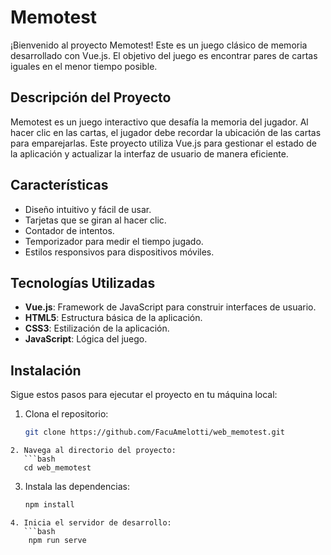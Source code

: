 # Memotest

¡Bienvenido al proyecto Memotest! Este es un juego clásico de memoria desarrollado con Vue.js. El objetivo del juego es encontrar pares de cartas iguales en el menor tiempo posible.

## Descripción del Proyecto

Memotest es un juego interactivo que desafía la memoria del jugador. Al hacer clic en las cartas, el jugador debe recordar la ubicación de las cartas para emparejarlas. Este proyecto utiliza Vue.js para gestionar el estado de la aplicación y actualizar la interfaz de usuario de manera eficiente.

## Características

- Diseño intuitivo y fácil de usar.
- Tarjetas que se giran al hacer clic.
- Contador de intentos.
- Temporizador para medir el tiempo jugado.
- Estilos responsivos para dispositivos móviles.

## Tecnologías Utilizadas

- **Vue.js**: Framework de JavaScript para construir interfaces de usuario.
- **HTML5**: Estructura básica de la aplicación.
- **CSS3**: Estilización de la aplicación.
- **JavaScript**: Lógica del juego.

## Instalación

Sigue estos pasos para ejecutar el proyecto en tu máquina local:

1. Clona el repositorio:
   ```bash
   git clone https://github.com/FacuAmelotti/web_memotest.git
```
2. Navega al directorio del proyecto:
   ```bash
   cd web_memotest
```
3. Instala las dependencias:
   ```bash
   npm install
```
4. Inicia el servidor de desarrollo:
   ```bash
    npm run serve
```